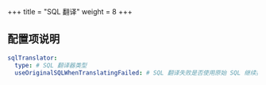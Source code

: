 +++
title = "SQL 翻译"
weight = 8
+++

## 配置项说明

```yaml
sqlTranslator:
  type: # SQL 翻译器类型
  useOriginalSQLWhenTranslatingFailed: # SQL 翻译失败是否使用原始 SQL 继续执行
```
